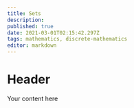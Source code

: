 ```yaml
---
title: Sets
description: 
published: true
date: 2021-03-01T02:15:42.297Z
tags: mathematics, discrete-mathematics
editor: markdown
---
```


# Header
Your content here
